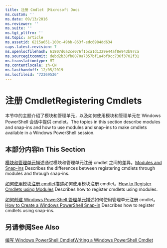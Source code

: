 ```yaml
---
title: 注册 Cmdlet |Microsoft Docs
ms.custom: ''
ms.date: 09/13/2016
ms.reviewer: ''
ms.suite: ''
ms.tgt_pltfrm: ''
ms.topic: article
ms.assetid: 6215a651-100c-49bb-863f-edc6984dd634
caps.latest.revision: 7
ms.openlocfilehash: 61807d6a2ce076f1bca1d1329e44af8e943b97ca
ms.sourcegitcommit: debd2b38fb8070a7357bf1a4bf9cc736f3702f31
ms.translationtype: MT
ms.contentlocale: zh-CN
ms.lasthandoff: 12/05/2019
ms.locfileid: "72369536"
---
```

# <a name="registering-cmdlets"></a><span data-ttu-id="5e22b-102">注册 Cmdlet</span><span class="sxs-lookup"><span data-stu-id="5e22b-102">Registering Cmdlets</span></span>

<span data-ttu-id="5e22b-103">本节中的主题介绍了模块和管理单元，以及如何使用模块和管理单元在 Windows PowerShell 会话中提供 cmdlet。</span><span class="sxs-lookup"><span data-stu-id="5e22b-103">The topics in this section describe modules and snap-ins and how to use modules and snap-ins to make cmdlets available in a Windows PowerShell session.</span></span>

## <a name="in-this-section"></a><span data-ttu-id="5e22b-104">本部分内容</span><span class="sxs-lookup"><span data-stu-id="5e22b-104">In This Section</span></span>

<span data-ttu-id="5e22b-105">[模块和管理单元](./modules-and-snap-ins.md)描述通过模块和管理单元注册 cmdlet 之间的差异。</span><span class="sxs-lookup"><span data-stu-id="5e22b-105">[Modules and Snap-ins](./modules-and-snap-ins.md) Describes the differences between registering cmdlets through modules and through snap-ins.</span></span>

<span data-ttu-id="5e22b-106">[如何使用模块注册 cmdlet](./how-to-import-cmdlets-using-modules.md)描述如何使用模块注册 cmdlet。</span><span class="sxs-lookup"><span data-stu-id="5e22b-106">[How to Register Cmdlets using Modules](./how-to-import-cmdlets-using-modules.md) Describes how to register cmdlets using modules.</span></span>

<span data-ttu-id="5e22b-107">[如何创建 Windows PowerShell 管理单元](./how-to-create-a-windows-powershell-snap-in.md)描述如何使用管理单元注册 cmdlet。</span><span class="sxs-lookup"><span data-stu-id="5e22b-107">[How to Create a Windows PowerShell Snap-in](./how-to-create-a-windows-powershell-snap-in.md) Describes how to register cmdlets using snap-ins.</span></span>

## <a name="see-also"></a><span data-ttu-id="5e22b-108">另请参阅</span><span class="sxs-lookup"><span data-stu-id="5e22b-108">See Also</span></span>

[<span data-ttu-id="5e22b-109">编写 Windows PowerShell Cmdlet</span><span class="sxs-lookup"><span data-stu-id="5e22b-109">Writing a Windows PowerShell Cmdlet</span></span>](./writing-a-windows-powershell-cmdlet.md)
